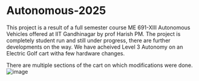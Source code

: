 # Autonomous-2025
This project is a result of a full semester course ME 691-XIII Autonomous Vehicles offered at IIT Gandhinagar by prof Harish PM. The project is completely student run and still under progress, there are further developments on the way. We have acheived Level 3 Autonomy on an Electric Golf cart witha few hardware changes.

There are multiple sections of the cart on which modifications were done.
![image](https://github.com/user-attachments/assets/a17e2722-07a7-4faa-b85d-aca2a9048d40)
